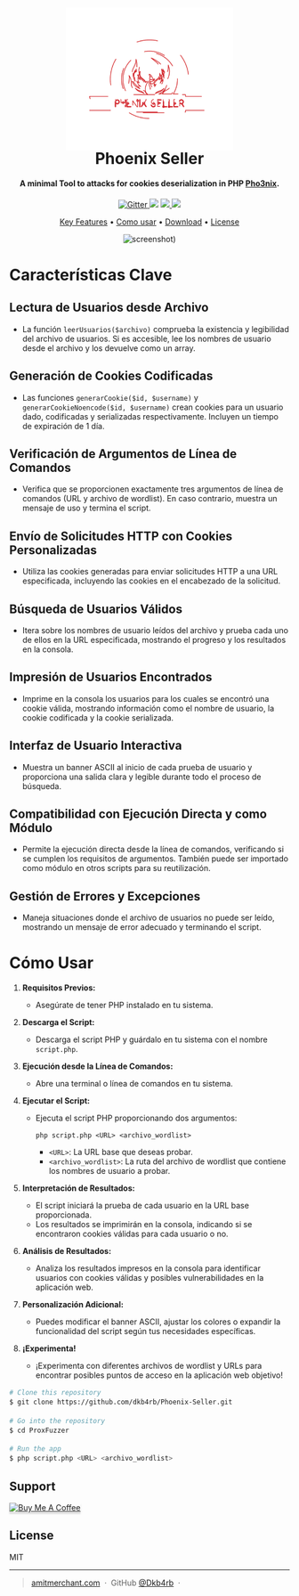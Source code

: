 <h1 align="center">
<a  href=""><img src="https://github.com/dkb4rb/Phoenix-Seller/blob/main/assets/Logo.svg" alt="PhoenixSeller" width="300" style="margin-left: 250px!importan;margin-bottom: -10px;"></a>
<br>
Phoenix Seller
</h1>

<h4 align="center">A minimal Tool to attacks for cookies deserialization in PHP <a href="http://electron.atom.io" target="_blank">Pho3nix</a>.</h4>

<p align="center">
  <a href="https://badge.fury.io/js/electron-markdownify">
    <img src="https://badge.fury.io/js/electron-markdownify.svg"
         alt="Gitter">
  </a>
  <a href="https://gitter.im/amitmerchant1990/electron-markdownify"><img src="https://badges.gitter.im/amitmerchant1990/electron-markdownify.svg"></a>
  <a href="https://saythanks.io/to/bullredeyes@gmail.com">
      <img src="https://img.shields.io/badge/SayThanks.io-%E2%98%BC-1EAEDB.svg">
  </a>
  <a href="https://www.paypal.me/AmitMerchant">
    <img src="https://img.shields.io/badge/$-donate-ff69b4.svg?maxAge=2592000&amp;style=flat">
  </a>
</p>

<p align="center">
  <a href="#key-features">Key Features</a> •
  <a href="#how-to-use">Como usar</a> •
  <a href="#download">Download</a> •
  <a href="#license">License</a>
</p>
<center>

  ![screenshot](https://github.com/dkb4rb/ProxFuzzer/blob/main/assets/Present.gif))
</center>

# Características Clave

## Lectura de Usuarios desde Archivo
- La función `leerUsuarios($archivo)` comprueba la existencia y legibilidad del archivo de usuarios. Si es accesible, lee los nombres de usuario desde el archivo y los devuelve como un array.

## Generación de Cookies Codificadas
- Las funciones `generarCookie($id, $username)` y `generarCookieNoencode($id, $username)` crean cookies para un usuario dado, codificadas y serializadas respectivamente. Incluyen un tiempo de expiración de 1 día.

## Verificación de Argumentos de Línea de Comandos
- Verifica que se proporcionen exactamente tres argumentos de línea de comandos (URL y archivo de wordlist). En caso contrario, muestra un mensaje de uso y termina el script.

## Envío de Solicitudes HTTP con Cookies Personalizadas
- Utiliza las cookies generadas para enviar solicitudes HTTP a una URL especificada, incluyendo las cookies en el encabezado de la solicitud.

## Búsqueda de Usuarios Válidos
- Itera sobre los nombres de usuario leídos del archivo y prueba cada uno de ellos en la URL especificada, mostrando el progreso y los resultados en la consola.

## Impresión de Usuarios Encontrados
- Imprime en la consola los usuarios para los cuales se encontró una cookie válida, mostrando información como el nombre de usuario, la cookie codificada y la cookie serializada.

## Interfaz de Usuario Interactiva
- Muestra un banner ASCII al inicio de cada prueba de usuario y proporciona una salida clara y legible durante todo el proceso de búsqueda.

## Compatibilidad con Ejecución Directa y como Módulo
- Permite la ejecución directa desde la línea de comandos, verificando si se cumplen los requisitos de argumentos. También puede ser importado como módulo en otros scripts para su reutilización.

## Gestión de Errores y Excepciones
- Maneja situaciones donde el archivo de usuarios no puede ser leído, mostrando un mensaje de error adecuado y terminando el script.


# Cómo Usar

1. **Requisitos Previos:**
   - Asegúrate de tener PHP instalado en tu sistema.
   
2. **Descarga el Script:**
   - Descarga el script PHP y guárdalo en tu sistema con el nombre `script.php`.

3. **Ejecución desde la Línea de Comandos:**
   - Abre una terminal o línea de comandos en tu sistema.

4. **Ejecutar el Script:**
   - Ejecuta el script PHP proporcionando dos argumentos:
     ```
     php script.php <URL> <archivo_wordlist>
     ```
     - `<URL>`: La URL base que deseas probar.
     - `<archivo_wordlist>`: La ruta del archivo de wordlist que contiene los nombres de usuario a probar.

5. **Interpretación de Resultados:**
   - El script iniciará la prueba de cada usuario en la URL base proporcionada.
   - Los resultados se imprimirán en la consola, indicando si se encontraron cookies válidas para cada usuario o no.

6. **Análisis de Resultados:**
   - Analiza los resultados impresos en la consola para identificar usuarios con cookies válidas y posibles vulnerabilidades en la aplicación web.

7. **Personalización Adicional:**
   - Puedes modificar el banner ASCII, ajustar los colores o expandir la funcionalidad del script según tus necesidades específicas.

8. **¡Experimenta!**
   - ¡Experimenta con diferentes archivos de wordlist y URLs para encontrar posibles puntos de acceso en la aplicación web objetivo!

```bash
# Clone this repository
$ git clone https://github.com/dkb4rb/Phoenix-Seller.git

# Go into the repository
$ cd ProxFuzzer

# Run the app
$ php script.php <URL> <archivo_wordlist>
```

## Support

<a href="https://www.buymeacoffee.com/dkb4rb" target="_blank"><img src="https://www.buymeacoffee.com/assets/img/custom_images/purple_img.png" alt="Buy Me A Coffee" style="height: 41px !important;width: 174px !important;box-shadow: 0px 3px 2px 0px rgba(190, 190, 190, 0.5) !important;-webkit-box-shadow: 0px 3px 2px 0px rgba(190, 190, 190, 0.5) !important;" ></a>

## License

MIT

---

> [amitmerchant.com](https://dkb4rb.github.io) &nbsp;&middot;&nbsp;
> GitHub [@Dkb4rb](https://github.com/dkb4rb) &nbsp;&middot;&nbsp;

